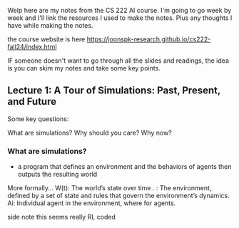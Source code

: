 Welp here are my notes from the CS 222 AI course.
I'm going to go week by week and I'll link the resources I used to make the notes.
Plus any thoughts I have while making the notes.

the course website is here https://joonspk-research.github.io/cs222-fall24/index.html

IF someone doesn't want to go through all the slides and readings, the idea is you can skim my notes and take some key points.


## Lecture 1: A Tour of Simulations: Past, Present, and Future

Some key questions:

What are simulations?
Why should you care?
Why now?


### What are simulations?
- a program that defines an environment and the behaviors of agents then outputs the resulting world

More formally…
W(t): The world’s state over time .
: The environment, defined by a set of state and rules that govern
the environment’s dynamics.
Ai: Individual agent in the environment, where for agents.

side note this seems really RL coded

